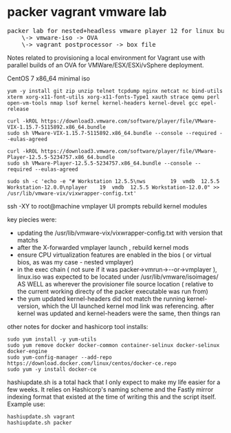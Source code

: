 # packer vagrant vmware lab
<pre>
packer lab for nested+headless vmware player 12 for linux builds
    \-> vmware-iso -> OVA
    \-> vagrant postprocessor -> box file
</pre>

Notes related to provisioning a local environment for Vagrant use with parallel builds of an OVA for VMWare/ESX/ESXi/vSphere deployment.

CentOS 7 x86_64 minimal iso

```
yum -y install git zip unzip telnet tcpdump nginx netcat nc bind-utils xterm xorg-x11-font-utils xorg-x11-fonts-Type1 xauth strace qemu perl open-vm-tools nmap lsof kernel kernel-headers kernel-devel gcc epel-release
```

```
curl -kROL https://download3.vmware.com/software/player/file/VMware-VIX-1.15.7-5115892.x86_64.bundle
sudo sh VMware-VIX-1.15.7-5115892.x86_64.bundle --console --required --eulas-agreed

curl -kROL https://download3.vmware.com/software/player/file/VMware-Player-12.5.5-5234757.x86_64.bundle
sudo sh VMware-Player-12.5.5-5234757.x86_64.bundle --console --required --eulas-agreed
```

```
sudo sh -c 'echo -e "# Workstation 12.5.5\nws        19  vmdb  12.5.5 Workstation-12.0.0\nplayer    19  vmdb  12.5.5 Workstation-12.0.0" >> /usr/lib/vmware-vix/vixwrapper-config.txt'

```





ssh -XY to root@machine
	vmplayer
		UI prompts
		rebuild kernel modules
		
key piecies were:
 - updating the /usr/lib/vmware-vix/vixwrapper-config.txt with version that matchs 
 - after the X-forwarded vmplayer launch , rebuild kernel mods
 - ensure CPU virtualization features are enabled in the bios ( or virtual bios, as was my case - nested vmplayer)
 - in the exec chain ( not sure if it was packer->vmrun->--or->vmplayer ), linux.iso was expected to be located under /usr/lib/vmware/isoimages/ AS WELL as wherever the provisioner file source location ( relative to the current working directy of the packer executable was run from)
 - the yum updated kernel-headers did not match the running kernel-version, which the UI launched kernel mod link was referencing. after kernel was updated and kernel-headers were the same, then things ran
 


other notes for docker and hashicorp tool installs:
```
sudo yum install -y yum-utils
sudo yum remove docker docker-common container-selinux docker-selinux docker-engine
sudo yum-config-manager --add-repo https://download.docker.com/linux/centos/docker-ce.repo
sudo yum -y install docker-ce
```

hashiupdate.sh is a total hack that I only expect to make my life easier for a few weeks.
It relies on Hashicorp's naming scheme and the Fastly mirror indexing format that existed at the time of writing this and the script itself. Example use: 

```
hashiupdate.sh vagrant 
hashiupdate.sh packer
```
